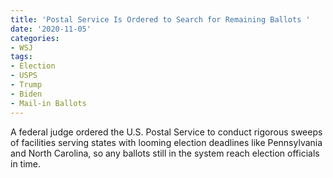 ```yaml
---
title: 'Postal Service Is Ordered to Search for Remaining Ballots '
date: '2020-11-05'
categories:
- WSJ
tags:
- Election
- USPS
- Trump
- Biden
- Mail-in Ballots
---
```

A federal judge ordered the U.S. Postal Service to conduct rigorous sweeps of facilities serving states with looming election deadlines like Pennsylvania and North Carolina, so any ballots still in the system reach election officials in time.